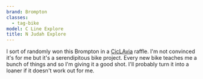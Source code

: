 ```yaml
---
brand: Brompton
classes:
  - tag-bike
model: C Line Explore
title: N Judah Explore
---
```


I sort of randomly won this Brompton in a [CicLAvia](https://www.ciclavia.org) raffle. I'm not convinced it's for me but it's a serendipitous bike project. Every new bike teaches me a bunch of things and so I'm giving it a good shot. I'll probably turn it into a loaner if it doesn't work out for me.